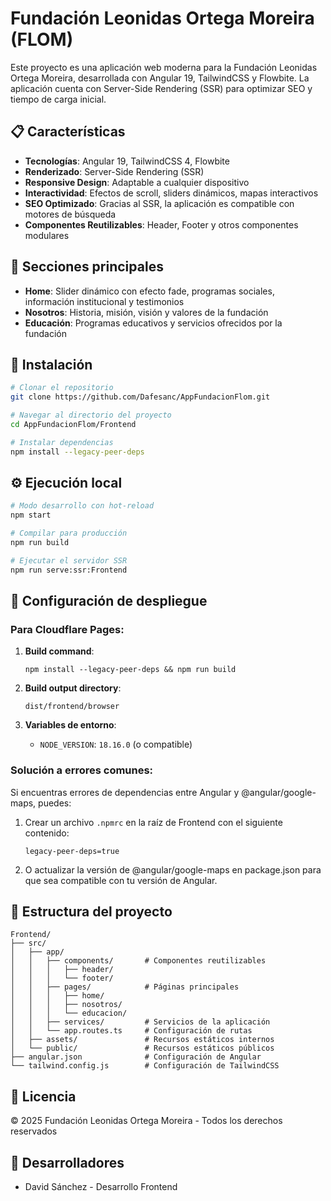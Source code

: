 # Fundación Leonidas Ortega Moreira (FLOM)

Este proyecto es una aplicación web moderna para la Fundación Leonidas Ortega Moreira, desarrollada con Angular 19, TailwindCSS y Flowbite. La aplicación cuenta con Server-Side Rendering (SSR) para optimizar SEO y tiempo de carga inicial.

## 📋 Características

- **Tecnologías**: Angular 19, TailwindCSS 4, Flowbite
- **Renderizado**: Server-Side Rendering (SSR)
- **Responsive Design**: Adaptable a cualquier dispositivo
- **Interactividad**: Efectos de scroll, sliders dinámicos, mapas interactivos
- **SEO Optimizado**: Gracias al SSR, la aplicación es compatible con motores de búsqueda
- **Componentes Reutilizables**: Header, Footer y otros componentes modulares

## 🚀 Secciones principales

- **Home**: Slider dinámico con efecto fade, programas sociales, información institucional y testimonios
- **Nosotros**: Historia, misión, visión y valores de la fundación
- **Educación**: Programas educativos y servicios ofrecidos por la fundación

## 🔧 Instalación

```bash
# Clonar el repositorio
git clone https://github.com/Dafesanc/AppFundacionFlom.git

# Navegar al directorio del proyecto
cd AppFundacionFlom/Frontend

# Instalar dependencias
npm install --legacy-peer-deps
```

## ⚙️ Ejecución local

```bash
# Modo desarrollo con hot-reload
npm start

# Compilar para producción
npm run build

# Ejecutar el servidor SSR
npm run serve:ssr:Frontend
```

## 📝 Configuración de despliegue

### Para Cloudflare Pages:

1. **Build command**:
   ```
   npm install --legacy-peer-deps && npm run build
   ```

2. **Build output directory**:
   ```
   dist/frontend/browser
   ```

3. **Variables de entorno**:
   - `NODE_VERSION`: `18.16.0` (o compatible)

### Solución a errores comunes:

Si encuentras errores de dependencias entre Angular y @angular/google-maps, puedes:

1. Crear un archivo `.npmrc` en la raíz de Frontend con el siguiente contenido:
   ```
   legacy-peer-deps=true
   ```

2. O actualizar la versión de @angular/google-maps en package.json para que sea compatible con tu versión de Angular.

## 🧱 Estructura del proyecto

```
Frontend/
├── src/
│   ├── app/
│   │   ├── components/       # Componentes reutilizables
│   │   │   ├── header/
│   │   │   └── footer/
│   │   ├── pages/            # Páginas principales
│   │   │   ├── home/
│   │   │   ├── nosotros/
│   │   │   └── educacion/
│   │   ├── services/         # Servicios de la aplicación
│   │   └── app.routes.ts     # Configuración de rutas
│   ├── assets/               # Recursos estáticos internos
│   └── public/               # Recursos estáticos públicos
├── angular.json              # Configuración de Angular
└── tailwind.config.js        # Configuración de TailwindCSS
```

## 📄 Licencia

© 2025 Fundación Leonidas Ortega Moreira - Todos los derechos reservados

## 🤝 Desarrolladores

- David Sánchez - Desarrollo Frontend